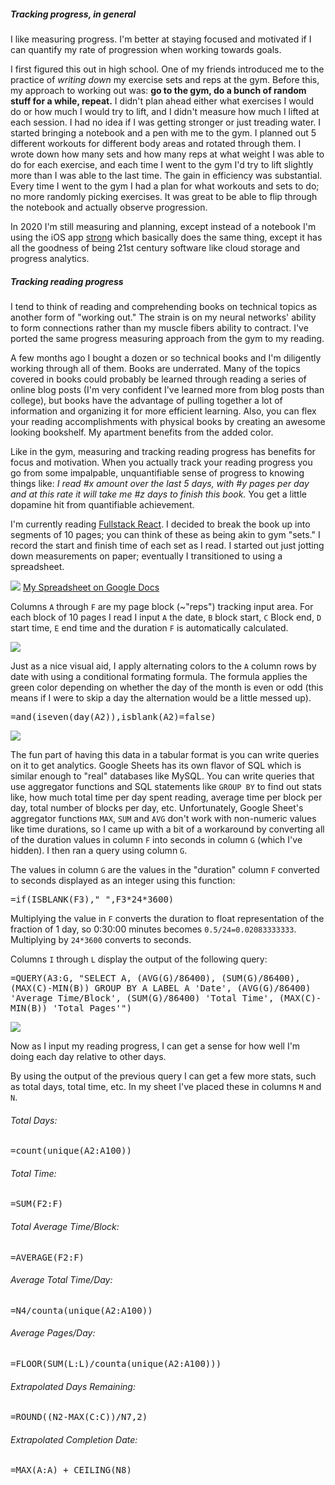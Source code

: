 ##### Tracking progress, in general
  
I like measuring progress. I'm better at staying focused and motivated if I can
quantify my rate of progression when working towards goals.
  
I first figured this out in high school. One of my friends introduced me to the
practice of *writing down* my exercise sets and reps at the gym. Before this,
my approach to working out was: **go to the gym, do a bunch of random stuff for
a while, repeat.** I didn't plan ahead either what exercises I would do or how
much I would try to lift, and I didn't measure how much I lifted at each
session. I had no idea if I was getting stronger or just treading water. I
started bringing a notebook and a pen with me to the gym. I planned out 5
different workouts for different body areas and rotated through them. I wrote
down how many sets and how many reps at what weight I was able to do for each
exercise, and each time I went to the gym I'd try to lift slightly more than I
was able to the last time. The gain in efficiency was substantial. Every time I
went to the gym I had a plan for what workouts and sets to do; no more randomly
picking exercises. It was great to be able to flip through the notebook and
actually observe progression.
  
In 2020 I'm still measuring and planning, except instead of a notebook I'm
using the iOS app [strong][1] which basically does the same thing, except it
has all the goodness of being 21st century software like cloud storage and
progress analytics.
  
##### Tracking reading progress
I tend to think of reading and comprehending books on technical topics as
another form of "working out." The strain is on my neural networks' ability to
form connections rather than my muscle fibers ability to contract. I've ported
the same progress measuring approach from the gym to my reading.
  
A few months ago I bought a dozen or so technical books and I'm diligently
working through all of them. Books are underrated. Many of the topics covered
in books could probably be learned through reading a series of online blog
posts (I'm very confident I've learned more from blog posts than college), but
books have the advantage of pulling together a lot of information and
organizing it for more efficient learning. Also, you can flex your reading
accomplishments with physical books by creating an awesome looking bookshelf.
My apartment benefits from the added color.
  
Like in the gym, measuring and tracking reading progress has benefits for focus
and motivation. When you actually track your reading progress you go from some
impalpable, unquantifiable sense of progress to knowing things like: *I read #x
amount over the last 5 days, with #y pages per day and at this rate it will
take me #z days to finish this book.* You get a little dopamine hit from
quantifiable achievement.
  
I'm currently reading [Fullstack React][2]. I decided to break the book up
into segments of 10 pages; you can think of these as being akin to gym "sets."
I record the start and finish time of each set as I read. I started out just
jotting down measurements on paper; eventually I transitioned to using a
spreadsheet.
  
![](/static/images/fullstack-react-time-tracking.png)
[My Spreadsheet on Google Docs][3]
  
Columns `A` through `F` are my page block (~"reps") tracking input area. For
each block of 10 pages I read I input `A` the date, `B` block start, `C` Block
end, `D` start time, `E` end time and the duration `F` is automatically
calculated.
  
![](/static/images/fullstack-react-time-tracking-1.png)
  
Just as a nice visual aid, I apply alternating colors to the `A` column rows by
date with using a conditional formating formula. The formula applies the green
color depending on whether the day of the month is even or odd (this means if I
were to skip a day the alternation would be a little messed up).
  
<pre class="prettyprint">
=and(iseven(day(A2)),isblank(A2)=false)
</pre>

![](/static/images/fullstack-react-time-tracking-2.png)
  
The fun part of having this data in a tabular format is you can write queries
on it to get analytics. Google Sheets has its own flavor of SQL which is
similar enough to "real" databases like MySQL. You can write queries that use
aggregator functions and SQL statements like `GROUP BY` to find out stats like,
how much total time per day spent reading, average time per block per day,
total number of blocks per day, etc. Unfortunately, Google Sheet's aggregator
functions `MAX`, `SUM` and `AVG` don't work with non-numeric values like time
durations, so I came up with a bit of a workaround by converting all of the
duration values in column `F` into seconds in column `G` (which I've hidden). I
then ran a query using column `G`.
  
The values in column `G` are the values in the "duration" column `F` converted to
seconds displayed as an integer using this function:
<pre class="prettyprint">
=if(ISBLANK(F3)," ",F3*24*3600)
</pre>
Multiplying the value in `F` converts the duration to float representation of the
fraction of 1 day, so 0:30:00 minutes becomes `0.5/24=0.02083333333`.
Multiplying by `24*3600` converts to seconds.
  
Columns `I` through `L` display the output of the following query:
<pre class="prettyprint" style="white-space: pre-wrap">
=QUERY(A3:G, "SELECT A, (AVG(G)/86400), (SUM(G)/86400), (MAX(C)-MIN(B)) GROUP BY A LABEL A 'Date', (AVG(G)/86400) 'Average Time/Block', (SUM(G)/86400) 'Total Time', (MAX(C)-MIN(B)) 'Total Pages'")
</pre>

![](/static/images/fullstack-react-time-tracking-3.png)
  
Now as I input my reading progress, I can get a sense for how well I'm doing
each day relative to other days.
  
By using the output of the previous query I can get a few more stats, such as
total days, total time, etc. In my sheet I've placed these in columns `M` and `N`.
  
###### Total Days:
<pre class="prettyprint">
=count(unique(A2:A100))
</pre>
  
###### Total Time:
<pre class="prettyprint">
=SUM(F2:F)
</pre>
  
###### Total Average Time/Block:
<pre class="prettyprint">
=AVERAGE(F2:F)
</pre>
  
###### Average Total Time/Day:
<pre class="prettyprint">
=N4/counta(unique(A2:A100))
</pre>
  
###### Average Pages/Day:
<pre class="prettyprint">
=FLOOR(SUM(L:L)/counta(unique(A2:A100)))
</pre>
  
###### Extrapolated Days Remaining:
<pre class="prettyprint">
=ROUND((N2-MAX(C:C))/N7,2)
</pre>
  
###### Extrapolated Completion Date:
<pre class="prettyprint">
=MAX(A:A) + CEILING(N8)
</pre>
  
[1]: https://www.strong.app/
[2]: https://www.newline.co/fullstack-react/
[3]: https://docs.google.com/spreadsheets/d/1yr6W_tK-W4uowAwJnWekOfjmmG9ZbJV-OlCnasdZ72g/edit?usp=sharing
